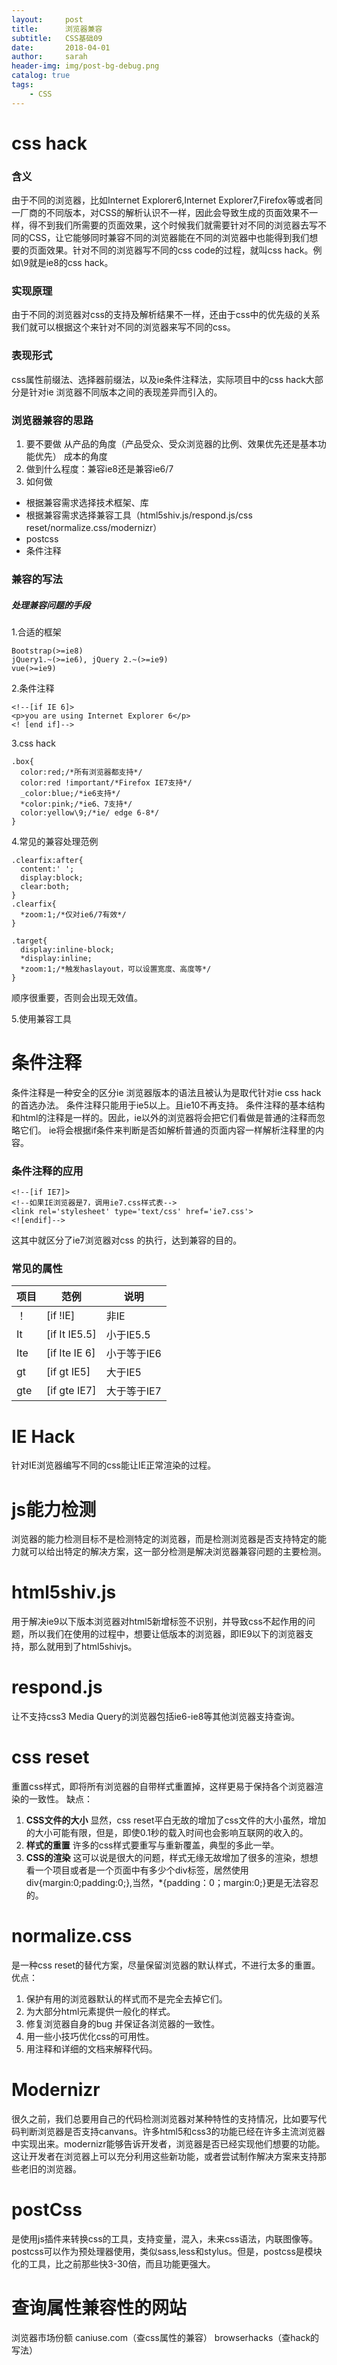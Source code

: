```yaml
---
layout:     post
title:      浏览器兼容
subtitle:   CSS基础09
date:       2018-04-01
author:     sarah
header-img: img/post-bg-debug.png
catalog: true
tags:
    - CSS
---
```

# css hack
### 含义
由于不同的浏览器，比如Internet Explorer6,Internet Explorer7,Firefox等或者同一厂商的不同版本，对CSS的解析认识不一样，因此会导致生成的页面效果不一样，得不到我们所需要的页面效果，这个时候我们就需要针对不同的浏览器去写不同的CSS，让它能够同时兼容不同的浏览器能在不同的浏览器中也能得到我们想要的页面效果。针对不同的浏览器写不同的css code的过程，就叫css hack。例如\9就是ie8的css hack。
### 实现原理
由于不同的浏览器对css的支持及解析结果不一样，还由于css中的优先级的关系我们就可以根据这个来针对不同的浏览器来写不同的css。
### 表现形式
css属性前缀法、选择器前缀法，以及ie条件注释法，实际项目中的css hack大部分是针对ie 浏览器不同版本之间的表现差异而引入的。
### 浏览器兼容的思路
1. 要不要做
从产品的角度（产品受众、受众浏览器的比例、效果优先还是基本功能优先）
成本的角度
2. 做到什么程度：兼容ie8还是兼容ie6/7
3. 如何做
- 根据兼容需求选择技术框架、库
- 根据兼容需求选择兼容工具（html5shiv.js/respond.js/css reset/normalize.css/modernizr）
- postcss
- 条件注释

### 兼容的写法
##### 处理兼容问题的手段
1.合适的框架

```
Bootstrap(>=ie8)
jQuery1.~(>=ie6), jQuery 2.~(>=ie9)
vue(>=ie9)
```
2.条件注释

```
<!--[if IE 6]>
<p>you are using Internet Explorer 6</p>
<! [end if]-->
```
3.css hack

```
.box{
  color:red;/*所有浏览器都支持*/
  color:red !important/*Firefox IE7支持*/
  _color:blue;/*ie6支持*/
  *color:pink;/*ie6、7支持*/
  color:yellow\9;/*ie/ edge 6-8*/
}
```
4.常见的兼容处理范例

```
.clearfix:after{
  content:' ';
  display:block;
  clear:both;
}
.clearfix{
  *zoom:1;/*仅对ie6/7有效*/
}
```
```
.target{
  display:inline-block;
  *display:inline;
  *zoom:1;/*触发haslayout，可以设置宽度、高度等*/
}
```
顺序很重要，否则会出现无效值。

5.使用兼容工具

# 条件注释
条件注释是一种安全的区分ie 浏览器版本的语法且被认为是取代针对ie css hack 的首选办法。
条件注释只能用于ie5以上。且ie10不再支持。
条件注释的基本结构和html的注释是一样的。因此，ie以外的浏览器将会把它们看做是普通的注释而忽略它们。
ie将会根据if条件来判断是否如解析普通的页面内容一样解析注释里的内容。
### 条件注释的应用

```
<!--[if IE7]>
<!--如果IE浏览器是7，调用ie7.css样式表-->
<link rel='stylesheet' type='text/css' href='ie7.css'>
<![endif]-->
```
这其中就区分了ie7浏览器对css 的执行，达到兼容的目的。
### 常见的属性 

|项目|范例|说明|
|---|---|---|
|！|[if !IE]|非IE|
|It|[if It IE5.5]|小于IE5.5|
|Ite|[if Ite IE 6]|小于等于IE6|
|gt|[if gt IE5]|大于IE5|
|gte|[if gte IE7]|大于等于IE7|

# IE Hack
针对IE浏览器编写不同的css能让IE正常渲染的过程。
# js能力检测
浏览器的能力检测目标不是检测特定的浏览器，而是检测浏览器是否支持特定的能力就可以给出特定的解决方案，这一部分检测是解决浏览器兼容问题的主要检测。
# html5shiv.js
用于解决ie9以下版本浏览器对html5新增标签不识别，并导致css不起作用的问题，所以我们在使用的过程中，想要让低版本的浏览器，即IE9以下的浏览器支持，那么就用到了html5shivjs。
# respond.js
让不支持css3 Media Query的浏览器包括ie6-ie8等其他浏览器支持查询。
# css reset
重置css样式，即将所有浏览器的自带样式重置掉，这样更易于保持各个浏览器渲染的一致性。
缺点：
1. **CSS文件的大小**
  显然，css reset平白无故的增加了css文件的大小虽然，增加的大小可能有限，但是，即使0.1秒的载入时间也会影响互联网的收入的。
2. **样式的重置**
 许多的css样式要重写与重新覆盖，典型的多此一举。
3. **CSS的渲染**
  这可以说是很大的问题，样式无缘无故增加了很多的渲染，想想看一个项目或者是一个页面中有多少个div标签，居然使用div{margin:0;padding:0;},当然，*{padding：0；margin:0;}更是无法容忍的。
# normalize.css
是一种css reset的替代方案，尽量保留浏览器的默认样式，不进行太多的重置。
优点：
1. 保护有用的浏览器默认的样式而不是完全去掉它们。
2. 为大部分html元素提供一般化的样式。
3. 修复浏览器自身的bug 并保证各浏览器的一致性。
4. 用一些小技巧优化css的可用性。
5. 用注释和详细的文档来解释代码。
# Modernizr
很久之前，我们总要用自己的代码检测浏览器对某种特性的支持情况，比如要写代码判断浏览器是否支持canvans。许多html5和css3的功能已经在许多主流浏览器中实现出来。modernizr能够告诉开发者，浏览器是否已经实现他们想要的功能。这让开发者在浏览器上可以充分利用这些新功能，或者尝试制作解决方案来支持那些老旧的浏览器。
# postCss
是使用js插件来转换css的工具，支持变量，混入，未来css语法，内联图像等。postcss可以作为预处理器使用，类似sass,less和stylus。但是，postcss是模块化的工具，比之前那些快3-30倍，而且功能更强大。
# 查询属性兼容性的网站
浏览器市场份额
caniuse.com（查css属性的兼容）
browserhacks（查hack的写法）
